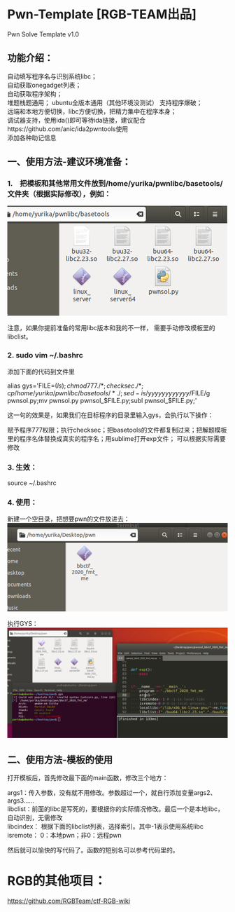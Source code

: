 # Pwn-Template    [RGB-TEAM出品]
Pwn Solve Template   v1.0    
## 功能介绍：
自动填写程序名与识别系统libc；   
自动获取onegadget列表；  
自动获取程序架构；  
堆题栈题通用； 
ubuntu全版本通用（其他环境没测试）
支持程序爆破；  
远端和本地方便切换，libc方便切换，把精力集中在程序本身；  
调试器支持，使用ida()即可等待ida链接，建议配合https://github.com/anic/ida2pwntools使用   
添加各种助记信息



## 一、使用方法-建议环境准备：　　
### 1.　把模板和其他常用文件放到/home/yurika/pwnlibc/basetools/ 文件夹（根据实际修改），例如：  
 ![image](https://github.com/raddyfiy/cod/blob/master/2023-02-02_111230.png)
 
注意，如果你提前准备的常用libc版本和我的不一样， 需要手动修改模板里的libclist。

### 2. sudo vim ~/.bashrc   

添加下面的代码到文件里   


alias gys='FILE=$(ls);chmod 777 ./*;checksec ./*;cp /home/yurika/pwnlibc/basetools/* ./;sed -i s/yyyyyyyyyyyy/$FILE/g pwnsol.py;mv pwnsol.py pwnsol_$FILE.py;subl pwnsol_$FILE.py;'   
 
这一句的效果是，如果我们在目标程序的目录里输入gys，会执行以下操作：  

赋予程序777权限；执行checksec；把basetools的文件都复制过来；把解题模板里的程序名体替换成真实的程序名；用sublime打开exp文件；
可以根据实际需要修改  

### 3. 生效： 
source ~/.bashrc   

### 4. 使用：  

新建一个空目录，把想要pwn的文件放进去：  
 ![image](https://github.com/raddyfiy/cod/blob/master/2023-02-02_113014.png)

执行GYS：
 ![image](https://github.com/raddyfiy/cod/blob/master/2023-02-02_113059.png)

## 二、使用方法-模板的使用
打开模板后，首先修改最下面的main函数，修改三个地方：  

args1：传入参数，没有就不用修改。参数超过一个，就自行添加变量args2、args3……  
libclist：前面的libc是写死的，要根据你的实际情况修改。最后一个是本地libc，自动识别，无需修改  
libcindex： 根据下面的libclist列表，选择索引。其中-1表示使用系统libc  
isremote： 0：本地pwn；非0：远程pwn  

然后就可以愉快的写代码了。函数的短别名可以参考代码里的。



# RGB的其他项目：
https://github.com/RGBTeam/ctf-RGB-wiki



